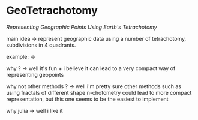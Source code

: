 # GeoTetrachotomy

_Representing Geographic Points Using Earth's Tetrachotomy_

main idea
-> represent geographic data using a number of tetrachotomy, subdivisions in 4 quadrants. 

example: 
-> 

why ? 
-> well it's fun + i believe it can lead to a very compact way of representing geopoints


why not other methods ?
-> well i'm pretty sure other methods such as using fractals of different shape n-chotometry could lead to more compact representation, but this one seems to be the easiest to implement

why julia
-> well i like it